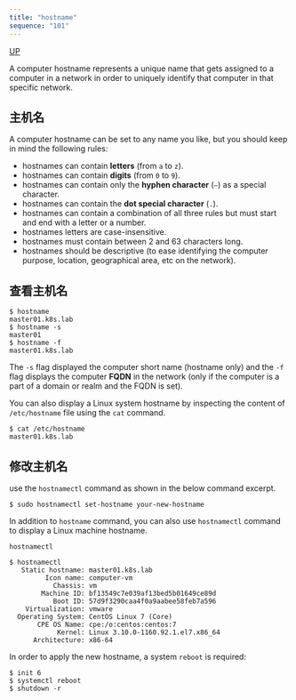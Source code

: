 ```yaml
---
title: "hostname"
sequence: "101"
---
```


[UP](/linux.html)


A computer hostname represents a unique name
that gets assigned to a computer in a network in order to uniquely identify that computer in that specific network.

## 主机名

A computer hostname can be set to any name you like, but you should keep in mind the following rules:

- hostnames can contain **letters** (from `a` to `z`).
- hostnames can contain **digits** (from `0` to `9`).
- hostnames can contain only the **hyphen character** (` – `) as a special character.
- hostnames can contain the **dot special character** (`.`).
- hostnames can contain a combination of all three rules but must start and end with a letter or a number.
- hostnames letters are case-insensitive.
- hostnames must contain between 2 and 63 characters long.
- hostnames should be descriptive
  (to ease identifying the computer purpose, location, geographical area, etc on the network).

## 查看主机名

```text
$ hostname
master01.k8s.lab
$ hostname -s
master01
$ hostname -f
master01.k8s.lab
```

The `-s` flag displayed the computer short name (hostname only) and
the `-f` flag displays the computer **FQDN** in the network
(only if the computer is a part of a domain or realm and the FQDN is set).

You can also display a Linux system hostname by inspecting the content of `/etc/hostname` file using the `cat` command.

```text
$ cat /etc/hostname
master01.k8s.lab
```

## 修改主机名

use the `hostnamectl` command as shown in the below command excerpt.

```text
$ sudo hostnamectl set-hostname your-new-hostname
```

In addition to `hostname` command,
you can also use `hostnamectl` command to display a Linux machine hostname.

```text
hostnamectl
```

```text
$ hostnamectl
   Static hostname: master01.k8s.lab
         Icon name: computer-vm
           Chassis: vm
        Machine ID: bf13549c7e039af13bed5b01649ce89d
           Boot ID: 57d9f3290caa4f0a9aabee58feb7a596
    Virtualization: vmware
  Operating System: CentOS Linux 7 (Core)
       CPE OS Name: cpe:/o:centos:centos:7
            Kernel: Linux 3.10.0-1160.92.1.el7.x86_64
      Architecture: x86-64
```

In order to apply the new hostname, a system `reboot` is required:

```text
$ init 6
$ systemctl reboot
$ shutdown -r
```
